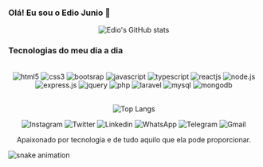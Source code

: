 ###  Olá! Eu sou o Edio Junio 🖖

<div align="center"style="display: inline_block">

![Edio's GitHub stats](https://github-readme-stats.vercel.app/api?username=dev-edioj&show_icons=true&theme=github_dark)

</div>

### Tecnologias do meu dia a dia

 <div align="center"style="display: inline_block"><br/>
  <img alt="html5" src="https://img.shields.io/badge/HTML5-E34F26?style=for-the-badge&logo=html5&logoColor=white" />
  <img alt="css3" src="https://img.shields.io/badge/CSS3-1572B6?style=for-the-badge&logo=css3&logoColor=white" />
  <img alt="bootsrap" src="https://img.shields.io/badge/Bootstrap-563D7C?style=for-the-badge&logo=bootstrap&logoColor=white" />
  <img alt="javascript" src="https://img.shields.io/badge/JavaScript-F7DF1E?style=for-the-badge&logo=javascript&logoColor=black" />
  <img alt="typescript" src="https://img.shields.io/badge/TypeScript-007ACC?style=for-the-badge&logo=typescript&logoColor=white" />
  <img alt="reactjs" src="https://img.shields.io/badge/React-20232A?style=for-the-badge&logo=react&logoColor=61DAFB" />
  <img alt="node.js" src="https://img.shields.io/badge/Node.js-43853D?style=for-the-badge&logo=node.js&logoColor=white" />
  <img alt="express.js" src="https://img.shields.io/badge/Express.js-404D59?style=for-the-badge" />
   <img alt="jquery" src="https://img.shields.io/badge/jQuery-0769AD?style=for-the-badge&logo=jquery&logoColor=white" />
   <img alt="php" src="https://img.shields.io/badge/PHP-777BB4?style=for-the-badge&logo=php&logoColor=white">
   <img alt="laravel" src="https://img.shields.io/badge/Laravel-FF2D20?style=for-the-badge&logo=laravel&logoColor=white">
  <img alt="mysql" src="https://img.shields.io/badge/MySQL-00000F?style=for-the-badge&logo=mysql&logoColor=white" />
   <img alt="mongodb" src="https://img.shields.io/badge/MongoDB-4EA94B?style=for-the-badge&logo=mongodb&logoColor=white" />
 </div>
 
 
 <br/>
 
 <div align="center"style="display: inline_block">
 
 ![Top Langs](https://github-readme-stats.vercel.app/api/top-langs/?username=dev-edioj&show_icons=true&theme=github_dark)

 </div>

<div align="center"style="display: inline_block">

![Instagram](	https://img.shields.io/badge/Instagram-E4405F?style=for-the-badge&logo=instagram&logoColor=white)[](https://www.instagram.com/ediojun/)
![Twitter](https://img.shields.io/badge/Twitter-1DA1F2?style=for-the-badge&logo=twitter&logoColor=white)[]()
![Linkedin](https://img.shields.io/badge/LinkedIn-0077B5?style=for-the-badge&logo=linkedin&logoColor=white)[](linkedin.com/in/devediojunio) 
 ![WhatsApp](https://img.shields.io/badge/WhatsApp-25D366?style=for-the-badge&logo=whatsapp&logoColor=white)[](https://api.whatsapp.com/send?phone=5562992412224) 
 ![Telegram](https://img.shields.io/badge/Telegram-2CA5E0?style=for-the-badge&logo=telegram&logoColor=white)[](https://t.me/@EdioJ) 
 ![Gmail](https://img.shields.io/badge/Gmail-D14836?style=for-the-badge&logo=gmail&logoColor=white)[]()

</div>
 
 <div align="center"style="display: inline_block">
 Apaixonado por tecnologia e de tudo aquilo que ela pode proporcionar. 
 
 </div>
 
 <div>
 
 ![snake animation](https://github.com/dev-edioj/dev-edioj/blob/output/github-contribution-grid-snake.svg)
 
 </div>

 
